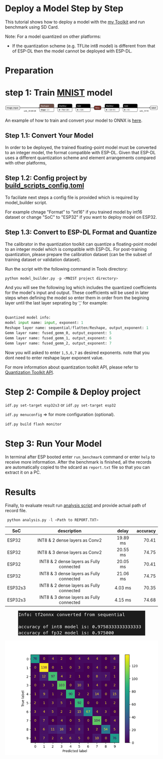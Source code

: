 # Deploy a Model Step by Step

This tutorial shows how to deploy a model with the [my Toolkit](../Tools/model_builder.py) and run benchmark using SD Card.

Note: For a model quantized on other platforms:
- If the quantization scheme (e.g. TFLite int8 model) is different from that of ESP-DL then the model cannot be deployed with ESP-DL.


# Preparation

# step 1: Train [MNIST](https://www.kaggle.com/datasets/hojjatk/mnist-dataset/code) model

<p align="center">
    <img width="%" src="./logs/2Dense.png"> 
</p>

An example of how to train and convert your model to ONNX is [here](https://colab.research.google.com/drive/1tQ9jgIyK1tncxgtFgfb_2fyME6mJX7LU?usp=sharing).


## Step 1.1: Convert Your Model

In order to be deployed, the trained floating-point model must be converted to an integer model, the format compatible with ESP-DL. Given that ESP-DL uses a different quantization scheme and element arrangements compared with other platforms, 

## Step 1.2: Config project by [build_scripts_config.toml](./build_scripts_config.toml)

To faciliate next steps a config file is provided which is required by model_builder script.

For example chnage "Format" to "int16" if you trained model by int16 dataset or change "SoC" to "ESP32" if you want to deploy model on ESP32.

## Step 1.3: Convert to ESP-DL Format and Quantize

The calibrator in the quantization toolkit can quantize a floating-point model to an integer model which is compatible with ESP-DL. For post-training quantization, please prepare the calibration dataset (can be the subset of training dataset or validation dataset).

Run the script with the following command in Tools directory:

```python
python model_builder.py -p <MNIST project directory>
```

And you will see the following log which includes the quantized coefficients for the model's input and output. These coefficients will be used in later steps when defining the model so enter them in order from the begining layer until the last layer seprating by ',' for example:

```python

Quantized model info:
model input name: input, exponent: 1
Reshape layer name: sequential/flatten/Reshape, output_exponent: 1
Gemm layer name: fused_gemm_0, output_exponent: 5
Gemm layer name: fused_gemm_1, output_exponent: 6
Gemm layer name: fused_gemm_2, output_exponent: 7
```

Now you will asked to enter `1,5,6,7` as desired exponents. note that you dont need to enter reshape layer exponent value.

For more information about quantization toolkit API, please refer to [Quantization Toolkit API](https://github.com/espressif/esp-dl/blob/master/tools/quantization_tool/quantization_tool_api.md).

# Step 2: Compile & Deploy project

`idf.py set-target esp32s3` or `idf.py set-target esp32`

`idf.py menuconfig` => for more configuration (optional).

`idf.py build flash monitor`


# Step 3: Run Your Model

In terminal after ESP booted enter `run_benchmark` command or enter `help` to receive more information. After the benchmark is finished, all the records are automatically copied to the sdcard as `report.txt` file so that you can extract it on a PC.


# Results
Finally, to evaluate result run [analysis script](../Tools/analysis.py) and provide actual path of record file.
```python
 python analysis.py -l <Path to REPORT.TXT>
```

<center>

| SoC      | description         | delay  | accuracy |
|----------|:-------------------:|:------:|---------:|
| ESP32    |INT8 & 2 dense layers as Conv2| 19.89 ms   | 70.41    |
| ESP32    |INT8 & 3 dense layers as Conv2| 20.55 ms   | 74.75    |
| ESP32    |INT8 & 2 dense layers as Fully connected| 20.05 ms   | 70.41    |
| ESP32    |INT8 & 3 dense layers as Fully connected| 21.06 ms   | 74.75    |
| ESP32s3    |INT8 & 2 dense layers as Fully connected| 4.03 ms   | 70.35    |
| ESP32s3    |INT8 & 3 dense layers as Fully connected| 4.15 ms   | 74.68    |
</center>
<p align="center">
    <img width="%" src="./logs/Quantization.png">
</p>
<p align="center">
    <img width="%" src="./logs/REPORT_1200_INT8_3Dense.png"> 
</p>
